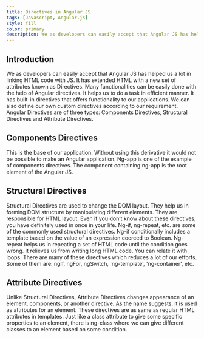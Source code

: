 ```yaml
---
title: Directives in Angular JS
tags: [Javascript, Angular.js]
style: fill
color: primary
description: We as developers can easily accept that Angular JS has helped us a lot in linking HTML code with JS. It has extended HTML with a new set of attributes known as Directives. Many functionalities...
---
```


## Introduction

We as developers can easily accept that Angular JS has helped us a lot in linking HTML code with JS. It has extended HTML with a new set of attributes known as Directives. Many functionalities can be easily done with the help of Angular directives. It helps us to do a task in efficient manner. It has built-in directives that offers functionality to our applications. We can also define our own custom directives according to our requirement. Angular Directives are of three types: Components Directives, Structural Directives and Attribute Directives.


## Components Directives

This is the base of our application. Without using this derivative it would not be possible to make an Angular application. Ng-app is one of the example of components directives. The component containing ng-app is the root element of the Angular JS. 


## Structural Directives

Structural Directives are used to change the DOM layout. They help us in forming DOM structure by manipulating different elements. They are responsible for HTML layout. Even if you don’t know about these directives, you have definitely used in once in your life. Ng-if, ng-repeat, etc. are some of the commonly used structural directives. Ng-if conditionally includes a template based on the value of an expression coerced to Boolean. Ng-repeat helps us in repeating a set of HTML code until the condition goes wrong. It relieves us from writing long HTML code. You can relate it with loops. There are many of these directives which reduces a lot of our efforts. Some of them are: ngIf, ngFor, ngSwitch, 'ng-template', 'ng-container', etc.

## Attribute Directives 

Unlike Structural Directives, Attribute Directives changes appearance of an element, components, or another directive. As the name suggests, it is used as attributes for an element. These directives are as same as regular HTML attributes in templates. Just like a class attribute to give some specific properties to an element, there is ng-class where we can give different classes to an element based on some condition. 

